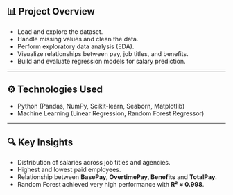 ## 📊 Project Overview
- Load and explore the dataset.
- Handle missing values and clean the data.
- Perform exploratory data analysis (EDA).
- Visualize relationships between pay, job titles, and benefits.
- Build and evaluate regression models for salary prediction.

---

## ⚙️ Technologies Used
- Python (Pandas, NumPy, Scikit-learn, Seaborn, Matplotlib)
- Machine Learning (Linear Regression, Random Forest Regressor)

---

## 🔍 Key Insights
- Distribution of salaries across job titles and agencies.
- Highest and lowest paid employees.
- Relationship between **BasePay, OvertimePay, Benefits** and **TotalPay**.
- Random Forest achieved very high performance with **R² ≈ 0.998**.
